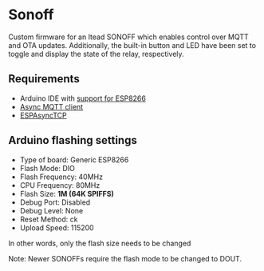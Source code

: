 # Sonoff

Custom firmware for an Itead SONOFF which enables control over MQTT and OTA updates.
Additionally, the built-in button and LED have been set to toggle and display the state of the relay, respectively.


## Requirements
* Arduino IDE with [support for ESP8266](https://github.com/esp8266/Arduino)
* [Async MQTT client](https://github.com/marvinroger/async-mqtt-client)
* [ESPAsyncTCP](https://github.com/me-no-dev/ESPAsyncTCP)

## Arduino flashing settings

* Type of board: Generic ESP8266
* Flash Mode: DIO
* Flash Frequency: 40MHz
* CPU Frequency: 80MHz
* Flash Size: **1M (64K SPIFFS)**
* Debug Port: Disabled
* Debug Level: None
* Reset Method: ck
* Upload Speed: 115200

In other words, only the flash size needs to be changed

Note: Newer SONOFFs require the flash mode to be changed to DOUT.


